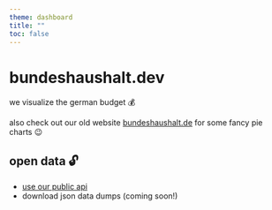 ```yaml
---
theme: dashboard
title: ""
toc: false
---
```


# bundeshaushalt.dev

we visualize the german budget 💰

also check out our old website [bundeshaushalt.de](https://www.bundeshaushalt.de/DE/Bundeshaushalt-digital/bundeshaushalt-digital.html) for some fancy pie charts 😉

## open data 🔓

- [use our public api](https://github.com/bundesAPI/bundeshaushalt-api)
- download json data dumps (coming soon!)
